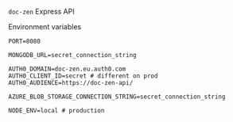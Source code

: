`doc-zen` Express API

Environment variables

```shell
PORT=8080

MONGODB_URL=secret_connection_string

AUTH0_DOMAIN=doc-zen.eu.auth0.com
AUTH0_CLIENT_ID=secret # different on prod
AUTH0_AUDIENCE=https://doc-zen-api/

AZURE_BLOB_STORAGE_CONNECTION_STRING=secret_connection_string

NODE_ENV=local # production
```

 